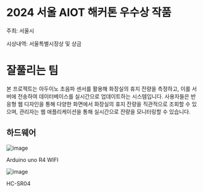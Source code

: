 # 2024 서울 AIOT 해커톤 우수상 작품
주최: 서울시


시상내역: 서울특별시장상 및 상금
# 잘풀리는 팀
본 프로젝트는 아두이노 초음파 센서를 활용해 화장실의 휴지 잔량을 측정하고, 이를 서버에 전송하여 데이터베이스를 실시간으로 업데이트하는 시스템입니다. 사용자들은 반응형 웹 디자인을 통해 다양한 화면에서 화장실의 휴지 잔량을 직관적으로 조회할 수 있으며, 관리자는 웹 애플리케이션을 통해 실시간으로 잔량을 모니터링할 수 있습니다.


## 하드웨어
![image](https://github.com/user-attachments/assets/1bab0d82-d3f4-41f3-a935-068108dd1f1a)


Arduino uno R4 WIFI

![image](https://github.com/user-attachments/assets/1ab2b986-513a-439b-bc28-a3f2c4f2d674)


HC-SR04
